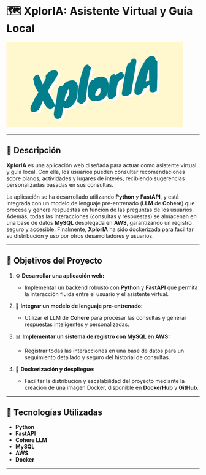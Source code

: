# 🗺️ XplorIA: Asistente Virtual y Guía Local

![Logo](.\images\XplorIA.png)

----------------------------------------

## 📝 Descripción

**XplorIA** es una aplicación web diseñada para actuar como asistente virtual y guía local. Con ella, los usuarios pueden consultar recomendaciones sobre planos, actividades y lugares de interés, recibiendo sugerencias personalizadas basadas en sus consultas.

La aplicación se ha desarrollado utilizando **Python** y **FastAPI**, y está integrada con un modelo de lenguaje pre-entrenado (**LLM** de **Cohere**) que procesa y genera respuestas en función de las preguntas de los usuarios. Además, todas las interacciones (consultas y respuestas) se almacenan en una base de datos **MySQL** desplegada en **AWS**, garantizando un registro seguro y accesible. Finalmente, **XplorIA** ha sido dockerizada para facilitar su distribución y uso por otros desarrolladores y usuarios.

----------------------------------------

## 🎯 Objetivos del Proyecto

1. ⚙️ **Desarrollar una aplicación web:**
   - Implementar un backend robusto con **Python** y **FastAPI** que permita la interacción fluida entre el usuario y el asistente virtual.

2. 🧠 **Integrar un modelo de lenguaje pre-entrenado:**
   - Utilizar el LLM de **Cohere** para procesar las consultas y generar respuestas inteligentes y personalizadas.

3. 📊 **Implementar un sistema de registro con MySQL en AWS:**
   - Registrar todas las interacciones en una base de datos para un seguimiento detallado y seguro del historial de consultas.

4. 🐳 **Dockerización y despliegue:**
   - Facilitar la distribución y escalabilidad del proyecto mediante la creación de una imagen Docker, disponible en **DockerHub** y **GitHub**.

----------------------------------------

## 🔧 Tecnologías Utilizadas

- **Python**  
- **FastAPI**  
- **Cohere LLM**  
- **MySQL**  
- **AWS**  
- **Docker**  

----------------------------------------
